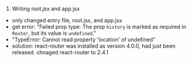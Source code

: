 1. Writing root.jsx and app.jsx
  - only changed entry file, root.jsx, and app.jsx
  - get error: "Failed prop type: The prop `history` is marked as required in `Router`, but its value is `undefined`."
  - "TypeError: Cannot read property 'location' of undefined"
  - solution: react-router was installed as version 4.0.0, had just been released. chnaged react-router to 2.4.1

  
